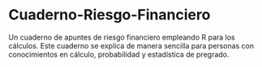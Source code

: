 # Cuaderno-Riesgo-Financiero
Un cuaderno de apuntes de riesgo financiero empleando R para los cálculos.
Este cuaderno se explica de manera sencilla para personas con conocimientos en
cálculo, probabilidad y estadística de pregrado.
